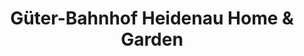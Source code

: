 ---
title: "Güter-Bahnhof Heidenau Home & Garden"
url: /heidenau/gueter-bahnhof-heidenau-home-und-garden/
shop: Baumarkt
---